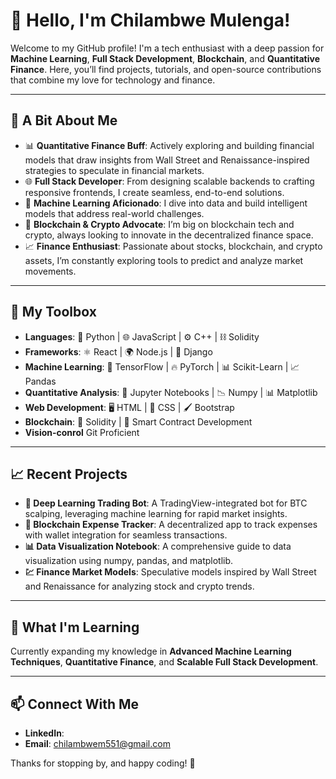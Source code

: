 # 👋 Hello, I'm Chilambwe Mulenga!

Welcome to my GitHub profile! I'm a tech enthusiast with a deep passion for **Machine Learning**, **Full Stack Development**, **Blockchain**, and **Quantitative Finance**. Here, you’ll find projects, tutorials, and open-source contributions that combine my love for technology and finance.

---

## 🧠 A Bit About Me

- 📊 **Quantitative Finance Buff**: Actively exploring and building financial models that draw insights from Wall Street and Renaissance-inspired strategies to speculate in financial markets.
- 🌐 **Full Stack Developer**: From designing scalable backends to crafting responsive frontends, I create seamless, end-to-end solutions.
- 🤖 **Machine Learning Aficionado**: I dive into data and build intelligent models that address real-world challenges.
- 🔗 **Blockchain & Crypto Advocate**: I’m big on blockchain tech and crypto, always looking to innovate in the decentralized finance space.
- 📈 **Finance Enthusiast**: Passionate about stocks, blockchain, and crypto assets, I’m constantly exploring tools to predict and analyze market movements.

---

## 🚀 My Toolbox

- **Languages**: 🐍 Python | 🌐 JavaScript | ⚙️ C++ | ⛓️ Solidity
- **Frameworks**: ⚛️ React | 🌍 Node.js | 🧩 Django
- **Machine Learning**: 🧠 TensorFlow | 🔥 PyTorch | 📊 Scikit-Learn | 📈 Pandas
- **Quantitative Analysis**: 📓 Jupyter Notebooks | 📉 Numpy | 📊 Matplotlib
- **Web Development**: 🖥️ HTML | 🎨 CSS | 🖌️ Bootstrap
- **Blockchain**: 🔐 Solidity | 📜 Smart Contract Development
- **Vision-conrol** Git Proficient 

---

## 📈 Recent Projects

- **🚀 Deep Learning Trading Bot**: A TradingView-integrated bot for BTC scalping, leveraging machine learning for rapid market insights.
- **📲 Blockchain Expense Tracker**: A decentralized app to track expenses with wallet integration for seamless transactions.
- **📊 Data Visualization Notebook**: A comprehensive guide to data visualization using numpy, pandas, and matplotlib.
- **💹 Finance Market Models**: Speculative models inspired by Wall Street and Renaissance for analyzing stock and crypto trends.

---

## 🌱 What I'm Learning

Currently expanding my knowledge in **Advanced Machine Learning Techniques**, **Quantitative Finance**, and **Scalable Full Stack Development**.

---

## 📫 Connect With Me

- **LinkedIn**: 
- **Email**: chilambwem551@gmail.com

Thanks for stopping by, and happy coding! 🚀
